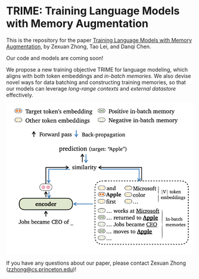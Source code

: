# TRIME: Training Language Models with Memory Augmentation

This is the repository for the paper [Training Language Models with Memory Augmentation](https://www.cs.princeton.edu/~zzhong/papers/TRIME.pdf), by Zexuan Zhong, Tao Lei, and Danqi Chen.

Our code and models are coming soon!

We propose a new training objective TRIME for language modeling, which aligns with both token embeddings and *in-batch memories*. We also devise novel ways for data batching and constructing training memories, so that our models can leverage *long-range contexts* and *external datastore* effectively.

<img src="images/method.png" width="600">

If you have any questions about our paper, please contact Zexuan Zhong (zzhong@cs.princeton.edu)!
